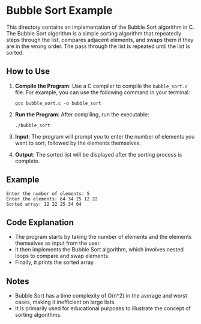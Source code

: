 # Bubble Sort Example

This directory contains an implementation of the Bubble Sort algorithm in C. The Bubble Sort algorithm is a simple sorting algorithm that repeatedly steps through the list, compares adjacent elements, and swaps them if they are in the wrong order. The pass through the list is repeated until the list is sorted.

## How to Use

1. **Compile the Program**: Use a C compiler to compile the `bubble_sort.c` file. For example, you can use the following command in your terminal:
   ```
   gcc bubble_sort.c -o bubble_sort
   ```

2. **Run the Program**: After compiling, run the executable:
   ```
   ./bubble_sort
   ```

3. **Input**: The program will prompt you to enter the number of elements you want to sort, followed by the elements themselves.

4. **Output**: The sorted list will be displayed after the sorting process is complete.

## Example

```
Enter the number of elements: 5
Enter the elements: 64 34 25 12 22
Sorted array: 12 22 25 34 64
```

## Code Explanation

- The program starts by taking the number of elements and the elements themselves as input from the user.
- It then implements the Bubble Sort algorithm, which involves nested loops to compare and swap elements.
- Finally, it prints the sorted array.

## Notes

- Bubble Sort has a time complexity of O(n^2) in the average and worst cases, making it inefficient on large lists.
- It is primarily used for educational purposes to illustrate the concept of sorting algorithms.